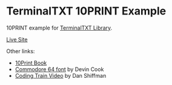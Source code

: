 # TerminalTXT 10PRINT Example
10PRINT example for [TerminalTXT Library](https://github.com/figraham/terminaltxt-source).

[Live Site](https://figraham.github.io/terminaltxt-10print/index.html)

Other links:
- [10Print Book](https://10print.org/)
- [Commodore 64 font](https://www.dafont.com/commodore-64.font) by Devin Cook
- [Coding Train Video](https://thecodingtrain.com/CodingChallenges/076-10print.html) by Dan Shiffman
